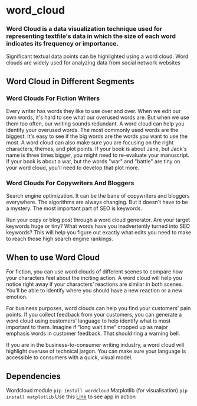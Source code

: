 # word_cloud
### Word Cloud is a data visualization technique used for representing textfile's data in which the size of each word indicates its frequency or importance. 
Significant textual data points can be highlighted using a word cloud.
Word clouds are widely used for analyzing data from social network websites

## Word Cloud in Different Segments

### Word Clouds For Fiction Writers

Every writer has words they like to use over and over. When we edit our own words, it's hard to see what our overused words are. But when we use them too often, our writing sounds redundant. A word cloud can help you identify your overused words. The most commonly used words are the biggest. It's easy to see if the big words are the words you want to use the most.
A word cloud can also make sure you are focusing on the right characters, themes, and plot points. If your book is about Jane, but Jack's name is three times bigger, you might need to re-evaluate your manuscript. If your book is about a war, but the words "war" and "battle" are tiny on your word cloud, you'll need to develop that plot more. 

### Word Clouds For Copywriters And Bloggers
Search engine optimization. It can be the bane of copywriters and bloggers everywhere. The algorithms are always changing. But it doesn't have to be a mystery. The most important part of SEO is keywords.

Run your copy or blog post through a word cloud generator. Are your target keywords huge or tiny? What words have you inadvertently turned into SEO keywords? This will help you figure out exactly what edits you need to make to reach those high search engine rankings.

## When to use Word Cloud

For fiction, you can use word clouds of different scenes to compare how your characters feel about the inciting action. A word cloud will help you notice right away if your characters’ reactions are similar in both scenes. You’ll be able to identify where you should have a new reaction or a new emotion.

For business purposes, word clouds can help you find your customers’ pain points. If you collect feedback from your customers, you can generate a word cloud using customers’ language to help identify what is most important to them. Imagine if “long wait time” cropped up as major emphasis words in customer feedback. That should ring a warning bell.

If you are in the business-to-consumer writing industry, a word cloud will highlight overuse of technical jargon. You can make sure your language is accessible to consumers with a quick, visual model. 


## Dependencies 
 Wordcloud module
``` pip install wordcloud ```
Matplotlib (for visualisation)
``` pip install matplotlib ```
Use this [Link](https://rishu20.pythonanywhere.com/cloud) to see app in action
